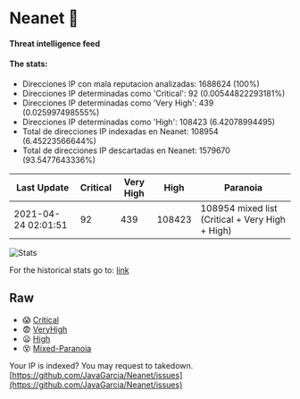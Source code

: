 # Neanet :hocho:
#### Threat intelligence feed
#### The stats:

- Direcciones IP con mala reputacion analizadas: 1688624 (100%)
- Direcciones IP determinadas como 'Critical':  92 (0.00544822293181%)
- Direcciones IP determinadas como 'Very High':  439 (0.025997498555%)
- Direcciones IP determinadas como 'High':  108423 (6.42078994495)
- Total de direcciones IP indexadas en Neanet:  108954 (6.45223566644%)
- Total de direcciones IP descartadas en Neanet:  1579670 (93.5477643336%)

| Last Update | Critical | Very High | High | Paranoia |
| --- | --- | --- | --- | --- |
| 2021-04-24 02:01:51 | 92 | 439 | 108423 | 108954 mixed list (Critical + Very High + High)|

![Stats](https://docs.google.com/spreadsheets/d/e/2PACX-1vSnaNMIXVabIpDJjufMlzH7poXnshF3mgd8Is1g9ytUEzVsP5my4Trn8f-xkoLLQ38xpL3HtmUexLo6/pubchart?oid=501124687&format=image)

For the historical stats go to: [link](/stats.csv)
## Raw
- :scream: [Critical](https://raw.githubusercontent.com/JavaGarcia/Neanet/master/blacklists/neanet_critical.txt)
- :fearful: [VeryHigh](https://raw.githubusercontent.com/JavaGarcia/Neanet/master/blacklists/neanet_veryHigh.txtt)
- :frowning: [High](https://raw.githubusercontent.com/JavaGarcia/Neanet/master/blacklists/neanet_high.txt)
- :dizzy_face: [Mixed-Paranoia](https://raw.githubusercontent.com/JavaGarcia/Neanet/master/blacklists/neanet_all.txt)


Your IP is indexed? You may request to takedown. [https://github.com/JavaGarcia/Neanet/issues](https://github.com/JavaGarcia/Neanet/issues)



















































































































































































































































































































































































































































































































































































































































































































































































































































































































































































































































































































































































































































































































































































































































































































































































































































































































































































































































































































































































































































































































































































































































































































































































































































































































































































































































































































































































































































































































































































































































































































































































































































































































































































































































































































































































































































































































































































































































































































































































































































































































































































































































































































































































































































































































































































































































































































































































































































































































































































































































































































































































































































































































































































































































































































































































































































































































































































































































































































































































































































